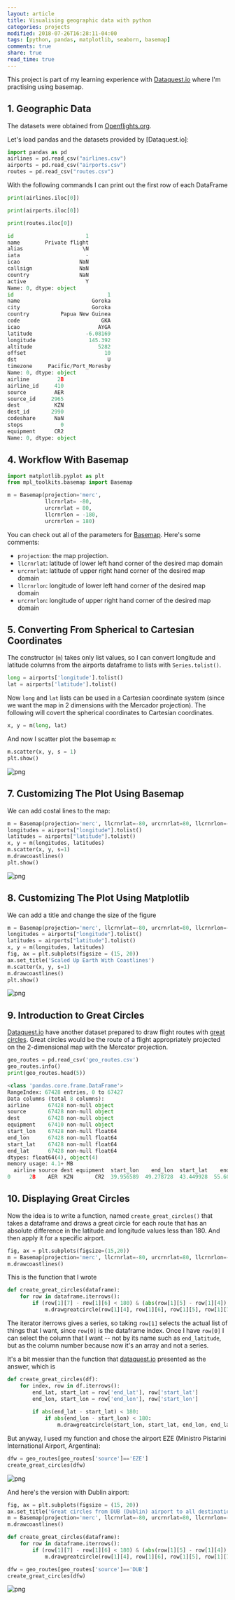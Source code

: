 ```yaml
---
layout: article
title: Visualising geographic data with python
categories: projects
modified: 2018-07-26T16:28:11-04:00
tags: [python, pandas, matplotlib, seaborn, basemap]
comments: true
share: true
read_time: true
---
```


This project is part of my learning experience with [Dataquest.io]() where I'm practising using basemap.

## 1. Geographic Data 

The datasets were obtained from [Openflights.org](https://openflights.org/data.html).

Let's load pandas and the datasets provided by [Dataquest.io]:

```python
import pandas as pd
airlines = pd.read_csv("airlines.csv")
airports = pd.read_csv("airports.csv")
routes = pd.read_csv("routes.csv")
```

With the following commands I can print out the first row of each DataFrame

```python
print(airlines.iloc[0])

print(airports.iloc[0])

print(routes.iloc[0])
```

```python
id                       1
name        Private flight
alias                   \N
iata                     -
icao                   NaN
callsign               NaN
country                NaN
active                   Y
Name: 0, dtype: object
id                              1
name                       Goroka
city                       Goroka
country          Papua New Guinea
code                          GKA
icao                         AYGA
latitude                 -6.08169
longitude                 145.392
altitude                     5282
offset                         10
dst                             U
timezone     Pacific/Port_Moresby
Name: 0, dtype: object
airline         2B
airline_id     410
source         AER
source_id     2965
dest           KZN
dest_id       2990
codeshare      NaN
stops            0
equipment      CR2
Name: 0, dtype: object
```

## 4. Workflow With Basemap

```python
import matplotlib.pyplot as plt
from mpl_toolkits.basemap import Basemap

m = Basemap(projection='merc',
            llcrnrlat= -80,
            urcrnrlat = 80,
            llcrnrlon = -180,
            urcrnrlon = 180)
```

You can check out all of the parameters for [Basemap](https://matplotlib.org/basemap/api/basemap_api.html#mpl_toolkits.basemap.Basemap). Here's some comments:

- `projection`: the map projection.
- `llcrnrlat`: latitude of lower left hand corner of the desired map domain
- `urcrnrlat`: latitude of upper right hand corner of the desired map domain
- `llcrnrlon`: longitude of lower left hand corner of the desired map domain
- `urcrnrlon`: longitude of upper right hand corner of the desired map domain

## 5. Converting From Spherical to Cartesian Coordinates 

The constructor (`m`) takes only list values, so I can convert longitude and latitude columns from the airports dataframe to lists with `Series.tolist()`.

```python
long = airports['longitude'].tolist()
lat = airports['latitude'].tolist()
```
Now `long` and `lat` lists can be used in a Cartesian coordinate system (since we want the map in 2 dimensions with the Mercador projection). The following will covert the spherical coordinates to Cartesian coordinates.

```python
x, y = m(long, lat)
```
And now I scatter plot the basemap `m`:

```python
m.scatter(x, y, s = 1)
plt.show()
```

![png](/images/2018-07-26-image_0.png)


## 7. Customizing The Plot Using Basemap 

We can add costal lines to the map:

```python
m = Basemap(projection='merc', llcrnrlat=-80, urcrnrlat=80, llcrnrlon=-180, urcrnrlon=180)
longitudes = airports["longitude"].tolist()
latitudes = airports["latitude"].tolist()
x, y = m(longitudes, latitudes)
m.scatter(x, y, s=1)
m.drawcoastlines()
plt.show()
```
![png](/images/2018-07-26-image_2.png)


## 8. Customizing The Plot Using Matplotlib 

We can add a title and change the size of the figure

```python
m = Basemap(projection='merc', llcrnrlat=-80, urcrnrlat=80, llcrnrlon=-180, urcrnrlon=180)
longitudes = airports["longitude"].tolist()
latitudes = airports["latitude"].tolist()
x, y = m(longitudes, latitudes)
fig, ax = plt.subplots(figsize = (15, 20))
ax.set_title('Scaled Up Earth With Coastlines')
m.scatter(x, y, s=1)
m.drawcoastlines()
plt.show()
```
![png](/images/2018-07-26-image_3.png)



## 9. Introduction to Great Circles 

[Dataquest.io]() have another dataset prepared to draw flight routes with [great circles](https://en.wikipedia.org/wiki/Great_circle). Great circles would be the route of a flight appropriately projected on the 2-dimensional map with the Mercator projection.

```python
geo_routes = pd.read_csv('geo_routes.csv')
geo_routes.info()
print(geo_routes.head(5))
```

```python
<class 'pandas.core.frame.DataFrame'>
RangeIndex: 67428 entries, 0 to 67427
Data columns (total 8 columns):
airline      67428 non-null object
source       67428 non-null object
dest         67428 non-null object
equipment    67410 non-null object
start_lon    67428 non-null float64
end_lon      67428 non-null float64
start_lat    67428 non-null float64
end_lat      67428 non-null float64
dtypes: float64(4), object(4)
memory usage: 4.1+ MB
  airline source dest equipment  start_lon    end_lon  start_lat    end_lat
0      2B    AER  KZN       CR2  39.956589  49.278728  43.449928  55.606186
```

## 10. Displaying Great Circles

Now the idea is to write a function, named `create_great_circles()` that takes a dataframe and draws a great circle for each route that has an absolute difference in the latitude and longitude values less than 180. And then apply it for a specific airport.

```python
fig, ax = plt.subplots(figsize=(15,20))
m = Basemap(projection='merc', llcrnrlat=-80, urcrnrlat=80, llcrnrlon=-180, urcrnrlon=180)
m.drawcoastlines()
```

This is the function that I wrote

```python
def create_great_circles(dataframe):
    for row in dataframe.iterrows():
        if (row[1][7] - row[1][6] < 180) & (abs(row[1][5] - row[1][4]) < 180):
            m.drawgreatcircle(row[1][4], row[1][6], row[1][5], row[1][7])
```

The iterator iterrows gives a series, so taking `row[1]` selects the actual list of things that I want, since `row[0]` is the dataframe index. Once I have `row[0]` I can select the column that I want -- not by its name such as `end_latitude`, but as the column number because now it's an array and not a series.

It's a bit messier than the function that [dataquest.io]() presented as the answer, which is 
```python 
def create_great_circles(df):
    for index, row in df.iterrows():
        end_lat, start_lat = row['end_lat'], row['start_lat']
        end_lon, start_lon = row['end_lon'], row['start_lon']
        
        if abs(end_lat - start_lat) < 180:
            if abs(end_lon - start_lon) < 180:
                m.drawgreatcircle(start_lon, start_lat, end_lon, end_lat)
```

But anyway, I used my function and chose the airport EZE (Ministro Pistarini International Airport, Argentina):

```python
dfw = geo_routes[geo_routes['source']=='EZE']
create_great_circles(dfw)
```

![png](/images/2018-07-26-image_EZE.png)

And here's the version with Dublin airport:

```python
fig, ax = plt.subplots(figsize = (15, 20))
ax.set_title('Great circles from DUB (Dublin) airport to all destinations', fontsize=18)
m = Basemap(projection='merc', llcrnrlat=-80, urcrnrlat=80, llcrnrlon=-180, urcrnrlon=180)
m.drawcoastlines()

def create_great_circles(dataframe):
    for row in dataframe.iterrows():
        if (row[1][7] - row[1][6] < 180) & (abs(row[1][5] - row[1][4]) < 180):
            m.drawgreatcircle(row[1][4], row[1][6], row[1][5], row[1][7]) 

dfw = geo_routes[geo_routes['source']=='DUB']
create_great_circles(dfw)
```

![png](/images/2018-07-26-image_DUB.png)


